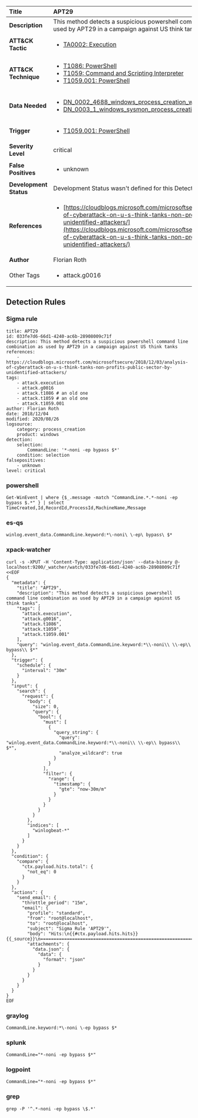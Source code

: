 | Title                    | APT29       |
|:-------------------------|:------------------|
| **Description**          | This method detects a suspicious powershell command line combination as used by APT29 in a campaign against US think tanks |
| **ATT&amp;CK Tactic**    |  <ul><li>[TA0002: Execution](https://attack.mitre.org/tactics/TA0002)</li></ul>  |
| **ATT&amp;CK Technique** | <ul><li>[T1086: PowerShell](https://attack.mitre.org/techniques/T1086)</li><li>[T1059: Command and Scripting Interpreter](https://attack.mitre.org/techniques/T1059)</li><li>[T1059.001: PowerShell](https://attack.mitre.org/techniques/T1059/001)</li></ul>  |
| **Data Needed**          | <ul><li>[DN_0002_4688_windows_process_creation_with_commandline](../Data_Needed/DN_0002_4688_windows_process_creation_with_commandline.md)</li><li>[DN_0003_1_windows_sysmon_process_creation](../Data_Needed/DN_0003_1_windows_sysmon_process_creation.md)</li></ul>  |
| **Trigger**              | <ul><li>[T1059.001: PowerShell](../Triggers/T1059.001.md)</li></ul>  |
| **Severity Level**       | critical |
| **False Positives**      | <ul><li>unknown</li></ul>  |
| **Development Status**   |  Development Status wasn't defined for this Detection Rule yet  |
| **References**           | <ul><li>[https://cloudblogs.microsoft.com/microsoftsecure/2018/12/03/analysis-of-cyberattack-on-u-s-think-tanks-non-profits-public-sector-by-unidentified-attackers/](https://cloudblogs.microsoft.com/microsoftsecure/2018/12/03/analysis-of-cyberattack-on-u-s-think-tanks-non-profits-public-sector-by-unidentified-attackers/)</li></ul>  |
| **Author**               | Florian Roth |
| Other Tags           | <ul><li>attack.g0016</li></ul> | 

## Detection Rules

### Sigma rule

```
title: APT29
id: 033fe7d6-66d1-4240-ac6b-28908009c71f
description: This method detects a suspicious powershell command line combination as used by APT29 in a campaign against US think tanks
references:
    - https://cloudblogs.microsoft.com/microsoftsecure/2018/12/03/analysis-of-cyberattack-on-u-s-think-tanks-non-profits-public-sector-by-unidentified-attackers/
tags:
    - attack.execution
    - attack.g0016
    - attack.t1086 # an old one
    - attack.t1059 # an old one
    - attack.t1059.001
author: Florian Roth
date: 2018/12/04
modified: 2020/08/26
logsource:
    category: process_creation
    product: windows
detection:
    selection:
        CommandLine: '*-noni -ep bypass $*'
    condition: selection
falsepositives:
    - unknown
level: critical

```





### powershell
    
```
Get-WinEvent | where {$_.message -match "CommandLine.*.*-noni -ep bypass $.*" } | select TimeCreated,Id,RecordId,ProcessId,MachineName,Message
```


### es-qs
    
```
winlog.event_data.CommandLine.keyword:*\-noni\ \-ep\ bypass\ $*
```


### xpack-watcher
    
```
curl -s -XPUT -H 'Content-Type: application/json' --data-binary @- localhost:9200/_watcher/watch/033fe7d6-66d1-4240-ac6b-28908009c71f <<EOF
{
  "metadata": {
    "title": "APT29",
    "description": "This method detects a suspicious powershell command line combination as used by APT29 in a campaign against US think tanks",
    "tags": [
      "attack.execution",
      "attack.g0016",
      "attack.t1086",
      "attack.t1059",
      "attack.t1059.001"
    ],
    "query": "winlog.event_data.CommandLine.keyword:*\\-noni\\ \\-ep\\ bypass\\ $*"
  },
  "trigger": {
    "schedule": {
      "interval": "30m"
    }
  },
  "input": {
    "search": {
      "request": {
        "body": {
          "size": 0,
          "query": {
            "bool": {
              "must": [
                {
                  "query_string": {
                    "query": "winlog.event_data.CommandLine.keyword:*\\-noni\\ \\-ep\\ bypass\\ $*",
                    "analyze_wildcard": true
                  }
                }
              ],
              "filter": {
                "range": {
                  "timestamp": {
                    "gte": "now-30m/m"
                  }
                }
              }
            }
          }
        },
        "indices": [
          "winlogbeat-*"
        ]
      }
    }
  },
  "condition": {
    "compare": {
      "ctx.payload.hits.total": {
        "not_eq": 0
      }
    }
  },
  "actions": {
    "send_email": {
      "throttle_period": "15m",
      "email": {
        "profile": "standard",
        "from": "root@localhost",
        "to": "root@localhost",
        "subject": "Sigma Rule 'APT29'",
        "body": "Hits:\n{{#ctx.payload.hits.hits}}{{_source}}\n================================================================================\n{{/ctx.payload.hits.hits}}",
        "attachments": {
          "data.json": {
            "data": {
              "format": "json"
            }
          }
        }
      }
    }
  }
}
EOF

```


### graylog
    
```
CommandLine.keyword:*\-noni \-ep bypass $*
```


### splunk
    
```
CommandLine="*-noni -ep bypass $*"
```


### logpoint
    
```
CommandLine="*-noni -ep bypass $*"
```


### grep
    
```
grep -P '^.*-noni -ep bypass \$.*'
```



